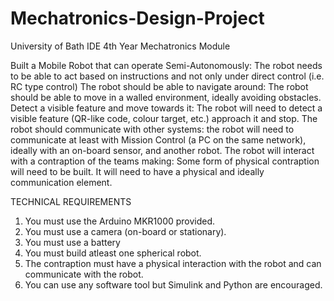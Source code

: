 # Mechatronics-Design-Project
University of Bath IDE 4th Year Mechatronics Module

Built a Mobile Robot that can operate Semi-Autonomously: The robot needs to be able to act based on instructions and not only under direct control (i.e. RC type control) 
The robot should be able to navigate around: The robot should be able to move in a walled environment, ideally avoiding obstacles. 
Detect a visible feature and move towards it: The robot will need to detect a visible feature (QR-like code, colour target, etc.) approach it and stop. 
The robot should communicate with other systems: the robot will need to communicate at least with Mission Control (a PC on the same network), ideally with an on-board sensor, and another robot. 
The robot will interact with a contraption of the teams making: Some form of physical contraption will need to be built. It will need to have a physical and ideally communication element. 

TECHNICAL REQUIREMENTS 
1. You must use the Arduino MKR1000 provided.
2. You must use a camera (on-board or stationary).
3. You must use a battery 
4. You must build atleast one spherical robot. 
5. The contraption must have a physical interaction with the robot and can communicate with the robot. 
6. You can use any software tool but Simulink and Python are encouraged. 
